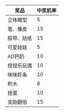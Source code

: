 | 奖品 | 中奖机率 |
| ---- | -------- |
|立体模型|5|
|笔、橡皮|15|
|胶带、贴纸|15|
|可爱娃娃|5|
|AD钙奶|10|
|捏捏乐玩偶|10|
|咪咪虾条|10|
|积木|8|
|扭蛋|10|
|奖励翻倍|15|

